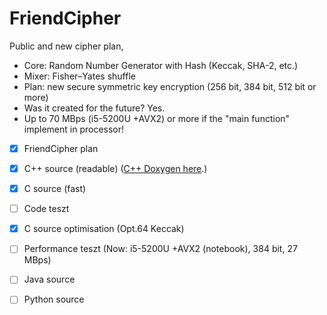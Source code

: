 # FriendCipher
Public and new cipher plan,
 - Core: Random Number Generator with Hash (Keccak, SHA-2, etc.)
 - Mixer: Fisher–Yates shuffle
 - Plan: new secure symmetric key encryption (256 bit, 384 bit, 512 bit or more) 
 - Was it created for the future? Yes.
 - Up to 70 MBps (i5-5200U +AVX2) or more if the "main function" implement in processor!
- [x] FriendCipher plan
- [x] C++ source (readable) ([C++ Doxygen here](https://onlinewolf.github.io/friendcipher/cpp/doxygen/html/index.html).)
- [x] C source (fast)
- [ ] Code teszt
- [x] C source optimisation (Opt.64 Keccak)
- [ ] Performance teszt (Now: i5-5200U +AVX2 (notebook), 384 bit, 27 MBps)
- [ ] Java source
- [ ] Python source



